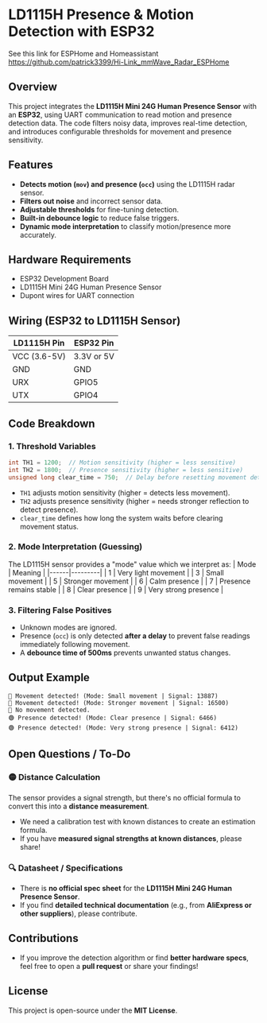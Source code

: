 # LD1115H Presence & Motion Detection with ESP32

See this link for ESPHome and Homeassistant
https://github.com/patrick3399/Hi-Link_mmWave_Radar_ESPHome

## Overview
This project integrates the **LD1115H Mini 24G Human Presence Sensor** with an **ESP32**, using UART communication to read motion and presence detection data. The code filters noisy data, improves real-time detection, and introduces configurable thresholds for movement and presence sensitivity.

## Features
- **Detects motion (`mov`) and presence (`occ`)** using the LD1115H radar sensor.
- **Filters out noise** and incorrect sensor data.
- **Adjustable thresholds** for fine-tuning detection.
- **Built-in debounce logic** to reduce false triggers.
- **Dynamic mode interpretation** to classify motion/presence more accurately.

## Hardware Requirements
- ESP32 Development Board
- LD1115H Mini 24G Human Presence Sensor
- Dupont wires for UART connection

## Wiring (ESP32 to LD1115H Sensor)
| LD1115H Pin | ESP32 Pin |
|-----------|----------|
| VCC (3.6-5V) | 3.3V or 5V |
| GND | GND |
| URX | GPIO5 |
| UTX | GPIO4 |

## Code Breakdown
### 1. **Threshold Variables**
```cpp
int TH1 = 1200;  // Motion sensitivity (higher = less sensitive)
int TH2 = 1800;  // Presence sensitivity (higher = less sensitive)
unsigned long clear_time = 750;  // Delay before resetting movement detection (ms)
```
- `TH1` adjusts motion sensitivity (higher = detects less movement).
- `TH2` adjusts presence sensitivity (higher = needs stronger reflection to detect presence).
- `clear_time` defines how long the system waits before clearing movement status.

### 2. **Mode Interpretation** (Guessing)
The LD1115H sensor provides a "mode" value which we interpret as:
| Mode | Meaning |
|------|---------|
| 1 | Very light movement |
| 3 | Small movement |
| 5 | Stronger movement |
| 6 | Calm presence |
| 7 | Presence remains stable |
| 8 | Clear presence |
| 9 | Very strong presence |

### 3. **Filtering False Positives**
- Unknown modes are ignored.
- Presence (`occ`) is only detected **after a delay** to prevent false readings immediately following movement.
- A **debounce time of 500ms** prevents unwanted status changes.

## Output Example
```
🔵 Movement detected! (Mode: Small movement | Signal: 13887)
🔵 Movement detected! (Mode: Stronger movement | Signal: 16500)
🔻 No movement detected.
🟢 Presence detected! (Mode: Clear presence | Signal: 6466)
🟢 Presence detected! (Mode: Very strong presence | Signal: 6412)
```

## Open Questions / To-Do
### 🟡 **Distance Calculation**
The sensor provides a signal strength, but there's no official formula to convert this into a **distance measurement**.
- We need a calibration test with known distances to create an estimation formula.
- If you have **measured signal strengths at known distances**, please share!

### 🔍 **Datasheet / Specifications**
- There is **no official spec sheet** for the **LD1115H Mini 24G Human Presence Sensor**.
- If you find **detailed technical documentation** (e.g., from **AliExpress or other suppliers**), please contribute.

## Contributions
- If you improve the detection algorithm or find **better hardware specs**, feel free to open a **pull request** or share your findings!

## License
This project is open-source under the **MIT License**.

